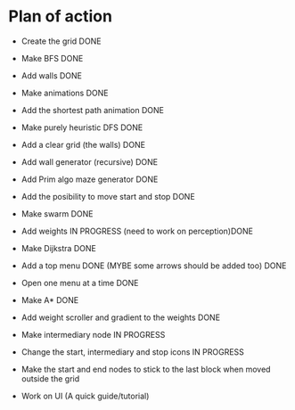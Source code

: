 # Plan of action

- Create the grid DONE

- Make BFS DONE

- Add walls DONE

- Make animations DONE

- Add the shortest path animation DONE

- Make purely heuristic DFS DONE

- Add a clear grid (the walls) DONE

- Add wall generator (recursive) DONE

- Add Prim algo maze generator DONE

- Add the posibility to move start and stop DONE

- Make swarm DONE

- Add weights IN PROGRESS (need to work on perception)DONE

- Make Dijkstra DONE

- Add a top menu DONE (MYBE some arrows should be added too) DONE

- Open one menu at a time DONE

- Make A\* DONE

- Add weight scroller and gradient to the weights DONE

- Make intermediary node IN PROGRESS

- Change the start, intermediary and stop icons IN PROGRESS

- Make the start and end nodes to stick to the last block when moved outside the grid

- Work on UI (A quick guide/tutorial)
